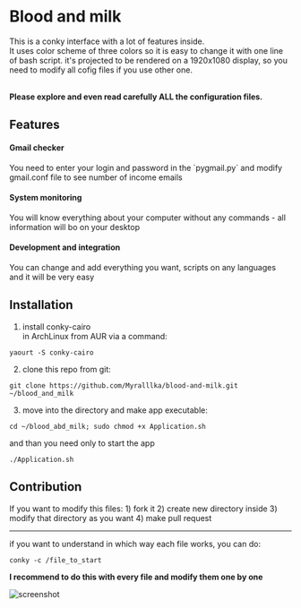 # Blood and milk

This is a conky interface with a lot of features inside. <br>
It uses color scheme of three colors so it is easy to change it with one line of bash script.
it's projected to be rendered on a 1920x1080 display, so you need to modify all cofig files if you use other one.


<br><b>Please explore and even read carefully ALL the configuration files.</b>

<h2>Features</h2>
<h4>Gmail checker</h4>
You need to enter your login and password in the `pygmail.py` and modify gmail.conf file to see number of income emails

<h4>System monitoring</h4>
You will know everything about your computer without any commands - all information will bo on your desktop

<h4>Development and integration</h4>
You can change and add everything you want, scripts on any languages and it will be very easy

<h2>Installation</h2>

1) install conky-cairo<br>
in ArchLinux from AUR via a command:<br>
~~~~
yaourt -S conky-cairo
~~~~
2) clone this repo from git:
~~~~
git clone https://github.com/Myralllka/blood-and-milk.git ~/blood_and_milk
~~~~
3) move into the directory and make app executable:
~~~~
cd ~/blood_abd_milk; sudo chmod +x Application.sh
~~~~
and than you need only to start the app
~~~~
./Application.sh
~~~~

<h2>Contribution</h2>
If you want to modify this files:
1) fork it
2) create new directory inside
3) modify that directory as you want
4) make pull request
<hr>
if you want to understand in which way each file works, you can do:

~~~~
conky -c /file_to_start
~~~~

<b>I recommend to do this with every file and modify them one by one</b>

![screenshot](https://github.com/Myralllka/blood-and-milk/blob/master/Screenshot%20from%202019-02-27%2013-10-52.png)
